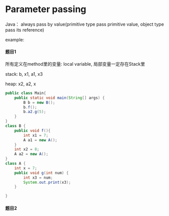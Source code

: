 # Parameter passing

####

Java： always pass by value(primitive type pass primitive value, object type pass its reference)

example:



#### 题目1

所有定义在method里的变量: local variable, 局部变量一定存在Stack里

stack: b, x1, a1, x3

heap:  x2, a2, x

```java
public class Main{
    public static void main(String[] args) {
        B b = new B();
        b.f();
        b.a2.g(5);
    }
}
class B {
    public void f(){
        int x1 = 7;
        A a1 = new A();
    }
    int x2 = 8;
    A a2 = new A();
}
class A {
    int x = 7;
    public void g(int num) {
        int x3 = num;
        System.out.print(x3);
    }

}
```

#### 题目2

